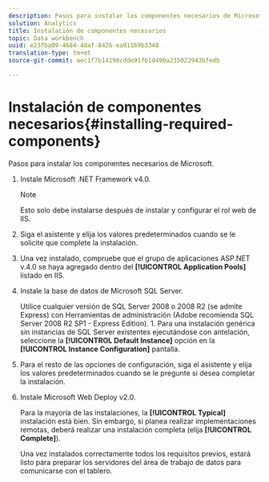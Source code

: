 ```yaml
---
description: Pasos para instalar los componentes necesarios de Microsoft.
solution: Analytics
title: Instalación de componentes necesarios
topic: Data workbench
uuid: e23fba09-4684-4daf-8426-ea91169b3348
translation-type: tm+mt
source-git-commit: aec1f7b14198cdde91f61d490a235022943bfedb

---
```



# Instalación de componentes necesarios{#installing-required-components}

Pasos para instalar los componentes necesarios de Microsoft.

1. Instale Microsoft .NET Framework v4.0.

   >[!NOTE]
   >
   >Esto solo debe instalarse después de instalar y configurar el rol web de IIS.

1. Siga el asistente y elija los valores predeterminados cuando se le solicite que complete la instalación.
1. Una vez instalado, compruebe que el grupo de aplicaciones ASP.NET v.4.0 se haya agregado dentro del **[!UICONTROL Application Pools]** listado en IIS.
1. Instale la base de datos de Microsoft SQL Server.

   Utilice cualquier versión de SQL Server 2008 o 2008 R2 (se admite Express) con Herramientas de administración (Adobe recomienda SQL Server 2008 R2 SP1 - Express Edition). 1. Para una instalación genérica sin instancias de SQL Server existentes ejecutándose con antelación, seleccione la **[!UICONTROL Default Instance]** opción en la **[!UICONTROL Instance Configuration]** pantalla.
1. Para el resto de las opciones de configuración, siga el asistente y elija los valores predeterminados cuando se le pregunte si desea completar la instalación.
1. Instale Microsoft Web Deploy v2.0.

   Para la mayoría de las instalaciones, la **[!UICONTROL Typical]** instalación está bien. Sin embargo, si planea realizar implementaciones remotas, deberá realizar una instalación completa (elija **[!UICONTROL Complete]**).

   Una vez instalados correctamente todos los requisitos previos, estará listo para preparar los servidores del área de trabajo de datos para comunicarse con el tablero.
